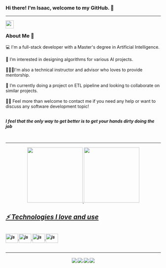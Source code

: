 ### Hi there! I'm Isaac, welcome to my GitHub. 🌱
<hr />
  <a href="mailto:isaacnewtoneee@gmail.com">
  <img align="left" width="26px" src="https://cdn.jsdelivr.net/npm/simple-icons@v3/icons/gmail.svg" />
  </a>
<br/>

### About Me 🌱

💻 I'm a full-stack developer with a Master's degree in Artificial Intelligence.</br></br>
👀 I’m interested in designing algorithms for various AI projects.</br></br>
👨🏼‍💻I'm also a technical instructor and advisor who loves to provide mentorship.</br></br>
💞️ I’m currently doing a project on ETL pipeline and looking to collaborate on similar projects.</br></br>
👋💬 Feel more than welcome to contact me if you need any help or want to discuss any software development topic!</br></br>

<b><i> I feel that the only way to get better is to get your hands dirty doing the job
  
<br/>
<hr />
  
<div align="center">
  <a href="https://github.com/isaacnewt">
  <img height="180cm" src="https://github-readme-stats.vercel.app/api?username=isaacnewt&show_icons=true&count_private=true&theme=dark&show_owner=true">
  <img height="180cm" src="https://github-readme-stats.vercel.app/api/top-langs/?username=isaacnewt&layout=compact&langs_count=8&theme=gradient))">
</div>


## ⚡ Technologies I love and use

<div style="display: inline_block"><br>
  <img align="center" alt="js" height="30" width="40" src="https://user-images.githubusercontent.com/53093640/217236491-18f342ae-4e18-455a-a7e7-8614e3ca2677.png">
  <img align="center" alt="js" height="30" width="40" src="https://user-images.githubusercontent.com/53093640/217236524-3659b513-7a8e-4e47-84e3-3bd1c4a3dd2d.png">
  <img align="center" alt="js" height="30" width="40" src="https://user-images.githubusercontent.com/53093640/217236578-78d66fbb-91f7-4772-b216-fbd03f26cf11.png">
  <img align="center" alt="js" height="30" width="40" src="https://user-images.githubusercontent.com/53093640/217236611-a8f0de45-75ac-45f3-9882-3d416ebfef19.png">
</div>
  
<br/>
<hr />
  
<div align="center"> 
<a href="https://github.com/isaacnewt/Car-Price-Prediction">
  <img align="center" src="https://github-readme-stats.vercel.app/api/pin/?username=isaacnewt&repo=Car-Price-Prediction" />
</a>
<a href="https://github.com/isaacnewt/">
  <img align="center" src="https://github-readme-stats.vercel.app/api/pin/?username=isaacnewt&repo=Robotic_manipulator_arm" />
</a>
<a href="https://github.com/isaacnewt/ETL_pipeline_for_ecommerce_clickstream">
  <img align="center" src="https://github-readme-stats.vercel.app/api/pin/?username=isaacnewt&repo=ETL_pipeline_for_ecommerce_clickstream" />
</a>
<a href="https://github.com/isaacnewt/selective_search">
  <img align="center" src="https://github-readme-stats.vercel.app/api/pin/?username=isaacnewt&repo=selective_search" />
</a>
</div>
  
<!---
--->

<!---
isaacnewt/isaacnewt is a ✨ special ✨ repository because its `README.md` (this file) appears on your GitHub profile.
You can click the Preview link to take a look at your changes. 
&hide=stars,commits,prs,issues,contribs
--->

